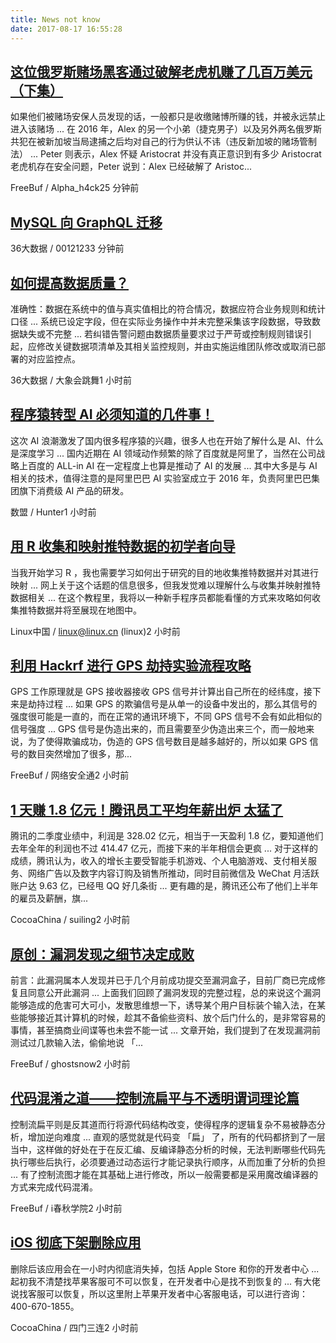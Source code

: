 ```yaml
---
title: News not know
date: 2017-08-17 16:55:28
---
```

[这位俄罗斯赌场黑客通过破解老虎机赚了几百万美元（下集）](http://www.freebuf.com/news/144102.html)
-----------------

如果他们被赌场安保人员发现的话，一般都只是收缴赌博所赚的钱，并被永远禁止进入该赌场 ... 在 2016 年，Alex 的另一个小弟（捷克男子）以及另外两名俄罗斯共犯在被新加坡当局逮捕之后均对自己的行为供认不讳（违反新加坡的赌场管制法） ... Peter 则表示，Alex 怀疑 Aristocrat 并没有真正意识到有多少 Aristocrat 老虎机存在安全问题，Peter 说到：Alex 已经破解了 Aristoc...

FreeBuf / Alpha_h4ck25 分钟前

[MySQL 向 GraphQL 迁移](http://www.36dsj.com/archives/92829)
-----------------



36大数据 / 00121233 分钟前

[如何提高数据质量？](http://www.36dsj.com/archives/93077)
-----------------

准确性：数据在系统中的值与真实值相比的符合情况，数据应符合业务规则和统计口径 ... 系统已设定字段，但在实际业务操作中并未完整采集该字段数据，导致数据缺失或不完整 ... 若纠错告警问题由数据质量要求过于严苛或控制规则错误引起，应修改关键数据项清单及其相关监控规则，并由实施运维团队修改或取消已部署的对应监控点。

36大数据 / 大象会跳舞1 小时前

[程序猿转型 AI 必须知道的几件事！](http://dataunion.org/30694.html)
-----------------

这次 AI 浪潮激发了国内很多程序猿的兴趣，很多人也在开始了解什么是 AI、什么是深度学习 ... 国内近期在 AI 领域动作频繁的除了百度就是阿里了，当然在公司战略上百度的 ALL-in AI 在一定程度上也算是推动了 AI 的发展 ... 其中大多是与 AI 相关的技术，值得注意的是阿里巴巴 AI 实验室成立于 2016 年，负责阿里巴巴集团旗下消费级 AI 产品的研发。

数盟 / Hunter1 小时前

[用 R 收集和映射推特数据的初学者向导](https://linux.cn/article-8787-1.html?utm_source=rss&utm_medium=rss)
-----------------

当我开始学习 R ，我也需要学习如何出于研究的目的地收集推特数据并对其进行映射 ... 网上关于这个话题的信息很多，但我发觉难以理解什么与收集并映射推特数据相关 ... 在这个教程里，我将以一种新手程序员都能看懂的方式来攻略如何收集推特数据并将至展现在地图中。

Linux中国 / linux@linux.cn (linux)2 小时前

[利用 Hackrf 进行 GPS 劫持实验流程攻略](http://www.freebuf.com/articles/terminal/144296.html)
-----------------

GPS 工作原理就是 GPS 接收器接收 GPS 信号并计算出自己所在的经纬度，接下来是劫持过程 ... 如果 GPS 的欺骗信号是从单一的设备中发出的，那么其信号的强度很可能是一直的，而在正常的通讯环境下，不同 GPS 信号不会有如此相似的信号强度 ... GPS 信号是伪造出来的，而且需要至少伪造出来三个，而一般地来说，为了使得欺骗成功，伪造的 GPS 信号数目是越多越好的，所以如果 GPS 信号的数目突然增加了很多，那...

FreeBuf / 网络安全通2 小时前

[1 天赚 1.8 亿元！腾讯员工平均年薪出炉 太猛了](http://www.cocoachina.com/industry/20170817/20289.html)
-----------------

腾讯的二季度业绩中，利润是 328.02 亿元，相当于一天盈利 1.8 亿，要知道他们去年全年的利润也不过 414.47 亿元，而接下来的半年相信会更疯 ... 对于这样的成绩，腾讯认为，收入的增长主要受智能手机游戏、个人电脑游戏、支付相关服务、网络广告以及数字内容订购及销售所推动，同时目前微信及 WeChat 月活跃账户达 9.63 亿，已经甩 QQ 好几条街 ... 更有趣的是，腾讯还公布了他们上半年的雇员及薪酬，旗...

CocoaChina / suiling2 小时前

[原创：漏洞发现之细节决定成败](http://www.freebuf.com/column/144527.html)
-----------------

前言：此漏洞属本人发现并已于几个月前成功提交至漏洞盒子，目前厂商已完成修复且同意公开此漏洞 ... 上面我们回顾了漏洞发现的完整过程，总的来说这个漏洞能够造成的危害可大可小，发散思维想一下，诱导某个用户目标装个输入法，在某些能够接近其计算机的时候，趁其不备偷些资料、放个后门什么的，是非常容易的事情，甚至搞商业间谍等也未尝不能一试 ... 文章开始，我们提到了在发现漏洞前测试过几款输入法，偷偷地说 「...

FreeBuf / ghostsnow2 小时前

[代码混淆之道——控制流扁平与不透明谓词理论篇](http://www.freebuf.com/column/144526.html)
-----------------

控制流扁平则是反其道而行将源代码结构改变，使得程序的逻辑复杂不易被静态分析，增加逆向难度 ... 直观的感觉就是代码变 「扁」 了，所有的代码都挤到了一层当中，这样做的好处在于在反汇编、反编译静态分析的时候，无法判断哪些代码先执行哪些后执行，必须要通过动态运行才能记录执行顺序，从而加重了分析的负担 ... 有了控制流图才能在其基础上进行修改，所以一般需要都是采用魔改编译器的方式来完成代码混淆。

FreeBuf / i春秋学院2 小时前

[iOS 彻底下架删除应用](http://www.cocoachina.com/apple/20170817/20288.html)
-----------------

删除后该应用会在一小时内彻底消失掉，包括 Apple Store 和你的开发者中心 ... 起初我不清楚找苹果客服可不可以恢复，在开发者中心是找不到恢复的 ... 有大佬说找客服可以恢复，所以这里附上苹果开发者中心客服电话，可以进行咨询：400-670-1855。

CocoaChina / 四门三连2 小时前

